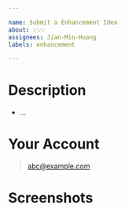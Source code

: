 ```yaml
---

name: Submit a Enhancement Idea
about: 💡💡💡
assignees: Jian-Min-Huang
labels: enhancement

---
```


# Description

* ...

# Your Account

> abc@example.com

# Screenshots

